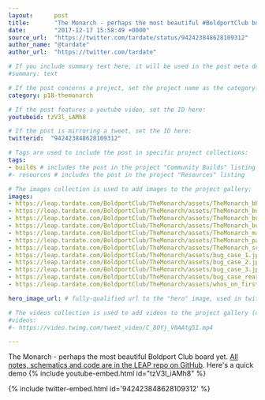 ```yaml
---
layout:      post
title:       "The Monarch - perhaps the most beautiful #BoldportClub board yet LEAP#357"
date:        "2017-12-17 15:58:49 +0000"
source_url:  "https://twitter.com/tardate/status/942423848628109312"
author_name: "@tardate"
author_url:  "https://twitter.com/tardate"

# If you include summary text here, it will be used in the post meta description instead of an excerpt from the post body
#summary: text

# If the post concerns a project, set the project name as the category:
category: p18-themonarch

# If the post features a youtube video, set the ID here:
youtubeid: tzV3l_iAMh8

# If the post is mirroring a tweet, set the ID here:
twitterid:  "942423848628109312"

# Tags are used to include the post in specific project collections:
tags:
- builds # includes the post in the project "Community Builds" listing
#- resources # includes the post in the project "Resources" listing

# The images collection is used to add images to the project gallery:
images:
- https://leap.tardate.com/BoldportClub/TheMonarch/assets/TheMonarch_bb.jpg
- https://leap.tardate.com/BoldportClub/TheMonarch/assets/TheMonarch_build.jpg
- https://leap.tardate.com/BoldportClub/TheMonarch/assets/TheMonarch_build_front.jpg
- https://leap.tardate.com/BoldportClub/TheMonarch/assets/TheMonarch_build_rear.jpg
- https://leap.tardate.com/BoldportClub/TheMonarch/assets/TheMonarch_mailbag.jpg
- https://leap.tardate.com/BoldportClub/TheMonarch/assets/TheMonarch_parts.jpg
- https://leap.tardate.com/BoldportClub/TheMonarch/assets/TheMonarch_schematic.jpg
- https://leap.tardate.com/BoldportClub/TheMonarch/assets/bug_case_1.jpg
- https://leap.tardate.com/BoldportClub/TheMonarch/assets/bug_case_2.jpg
- https://leap.tardate.com/BoldportClub/TheMonarch/assets/bug_case_3.jpg
- https://leap.tardate.com/BoldportClub/TheMonarch/assets/bug_case_rear.jpg
- https://leap.tardate.com/BoldportClub/TheMonarch/assets/whos_on_first.jpg

hero_image_url: # fully-qualified url to the "hero" image, used in twitter cards for example

# The videos collection is used to add videos to the project gallery (currently only mp4):
#videos:
#- https://video.twimg.com/tweet_video/C_8OYj_V0AAtg5I.mp4

---
```



The Monarch - perhaps the most beautiful Boldport Club board yet.
[All notes, schematics and code are in the LEAP repo on GitHub](https://github.com/tardate/LittleArduinoProjects/tree/master/BoldportClub/TheMonarch).
Here's a quick demo
{% include youtube-embed.html id="tzV3l_iAMh8" %}

{% include twitter-embed.html id='942423848628109312' %}



